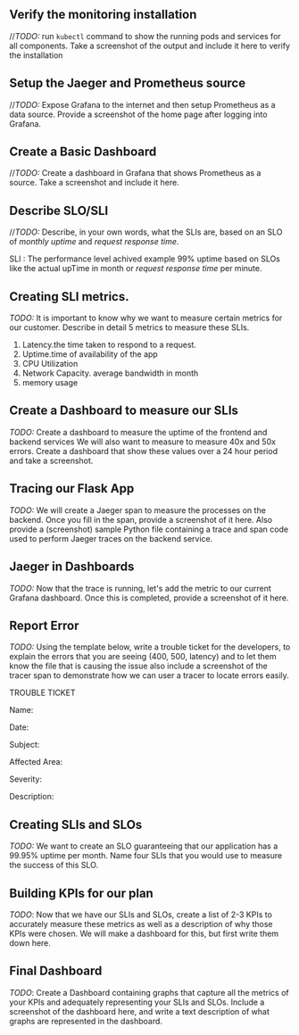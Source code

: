 ## Verify the monitoring installation

//*TODO:* run `kubectl` command to show the running pods and services for all components. Take a screenshot of the output and include it here to verify the installation

## Setup the Jaeger and Prometheus source
//*TODO:* Expose Grafana to the internet and then setup Prometheus as a data source. Provide a screenshot of the home page after logging into Grafana.

## Create a Basic Dashboard
//*TODO:* Create a dashboard in Grafana that shows Prometheus as a source. Take a screenshot and include it here.

## Describe SLO/SLI
//*TODO:* Describe, in your own words, what the SLIs are, based on an SLO of *monthly uptime* and *request response time*.

SLI : The performance level achived example 99% uptime based on SLOs like the actual upTime in month or *request response time* per minute.

## Creating SLI metrics.
*TODO:* It is important to know why we want to measure certain metrics for our customer. Describe in detail 5 metrics to measure these SLIs. 
<ol>
    <li>Latency.the time taken to respond to a request.</li>
    <li>Uptime.time of availability of the app</li>
    <li>CPU Utilization</li>
    <li>Network Capacity. average bandwidth in month</li>
    <li>memory usage</li>
</ol>

## Create a Dashboard to measure our SLIs
*TODO:* Create a dashboard to measure the uptime of the frontend and backend services We will also want to measure to measure 40x and 50x errors. Create a dashboard that show these values over a 24 hour period and take a screenshot.

## Tracing our Flask App
*TODO:*  We will create a Jaeger span to measure the processes on the backend. Once you fill in the span, provide a screenshot of it here. Also provide a (screenshot) sample Python file containing a trace and span code used to perform Jaeger traces on the backend service.

## Jaeger in Dashboards
*TODO:* Now that the trace is running, let's add the metric to our current Grafana dashboard. Once this is completed, provide a screenshot of it here.

## Report Error
*TODO:* Using the template below, write a trouble ticket for the developers, to explain the errors that you are seeing (400, 500, latency) and to let them know the file that is causing the issue also include a screenshot of the tracer span to demonstrate how we can user a tracer to locate errors easily.

TROUBLE TICKET

Name:

Date:

Subject:

Affected Area:

Severity:

Description:


## Creating SLIs and SLOs
*TODO:* We want to create an SLO guaranteeing that our application has a 99.95% uptime per month. Name four SLIs that you would use to measure the success of this SLO.

## Building KPIs for our plan
*TODO*: Now that we have our SLIs and SLOs, create a list of 2-3 KPIs to accurately measure these metrics as well as a description of why those KPIs were chosen. We will make a dashboard for this, but first write them down here.

## Final Dashboard
*TODO*: Create a Dashboard containing graphs that capture all the metrics of your KPIs and adequately representing your SLIs and SLOs. Include a screenshot of the dashboard here, and write a text description of what graphs are represented in the dashboard.  
